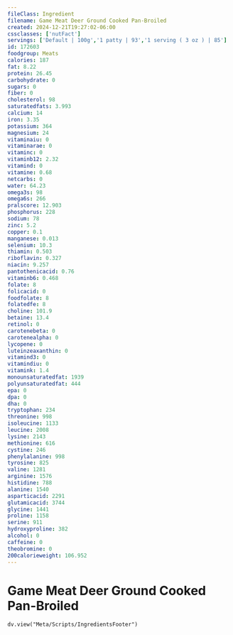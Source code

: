 ```yaml
---
fileClass: Ingredient
filename: Game Meat Deer Ground Cooked Pan-Broiled
created: 2024-12-21T19:27:02-06:00
cssclasses: ['nutFact']
servings: ['Default | 100g','1 patty | 93','1 serving ( 3 oz ) | 85']
id: 172603
foodgroup: Meats
calories: 187
fat: 8.22
protein: 26.45
carbohydrate: 0
sugars: 0
fiber: 0
cholesterol: 98
saturatedfats: 3.993
calcium: 14
iron: 3.35
potassium: 364
magnesium: 24
vitaminaiu: 0
vitaminarae: 0
vitaminc: 0
vitaminb12: 2.32
vitamind: 0
vitamine: 0.68
netcarbs: 0
water: 64.23
omega3s: 98
omega6s: 266
pralscore: 12.903
phosphorus: 228
sodium: 78
zinc: 5.2
copper: 0.1
manganese: 0.013
selenium: 10.3
thiamin: 0.503
riboflavin: 0.327
niacin: 9.257
pantothenicacid: 0.76
vitaminb6: 0.468
folate: 8
folicacid: 0
foodfolate: 8
folatedfe: 8
choline: 101.9
betaine: 13.4
retinol: 0
carotenebeta: 0
carotenealpha: 0
lycopene: 0
luteinzeaxanthin: 0
vitamind3: 0
vitamindiu: 0
vitamink: 1.4
monounsaturatedfat: 1939
polyunsaturatedfat: 444
epa: 0
dpa: 0
dha: 0
tryptophan: 234
threonine: 998
isoleucine: 1133
leucine: 2008
lysine: 2143
methionine: 616
cystine: 246
phenylalanine: 998
tyrosine: 825
valine: 1281
arginine: 1576
histidine: 788
alanine: 1540
asparticacid: 2291
glutamicacid: 3744
glycine: 1441
proline: 1158
serine: 911
hydroxyproline: 382
alcohol: 0
caffeine: 0
theobromine: 0
200calorieweight: 106.952
---
```


# Game Meat Deer Ground Cooked Pan-Broiled

```dataviewjs
dv.view("Meta/Scripts/IngredientsFooter")
```